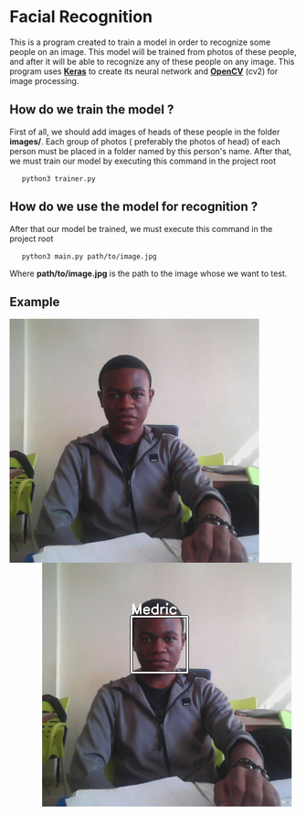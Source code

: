 # Facial Recognition
This is a program created to train a model in order to recognize some people on an image. This model will be trained from  photos of these people, and after it will be able to recognize any of these people on any image.
This program uses **[Keras](https://keras.io/)** to create its neural network and **[OpenCV](https://opencv.org/)** (cv2) for image processing.

## How do we train the model ?
First of all, we should add images of heads of these people in the folder **images/**. Each group of photos (
preferably the photos of head) of each person must be placed in a folder named by this person's name.
After that, we must train our model by executing this command in the project root
```shell
   python3 trainer.py
```

## How do we use the model for recognition ?
After that our model be trained, we must execute this command in the project root
```shell
   python3 main.py path/to/image.jpg
```
Where **path/to/image.jpg** is the path to the image whose we want to test.

## Example

<img src="before.png"
     alt="Markdown Monster icon"
     style="float: left; margin-right: 10px;" />
<img src="after.png"
     style="float: right; margin-right: 10px;" />
